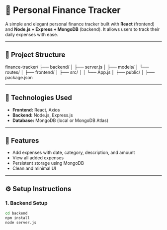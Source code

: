 # 💸 Personal Finance Tracker

A simple and elegant personal finance tracker built with **React** (frontend) and **Node.js + Express + MongoDB** (backend). It allows users to track their daily expenses with ease.

---

## 📂 Project Structure

finance-tracker/
├── backend/
│ ├── server.js
│ ├── models/
│ └── routes/
│
├── frontend/
│ ├── src/
│ │ └── App.js
│ ├── public/
│ ├── package.json


---

## 🔧 Technologies Used

- **Frontend:** React, Axios
- **Backend:** Node.js, Express.js
- **Database:** MongoDB (local or MongoDB Atlas)

---

## 🚀 Features

- Add expenses with date, category, description, and amount
- View all added expenses
- Persistent storage using MongoDB
- Clean and minimal UI

---

## ⚙️ Setup Instructions

### 1. Backend Setup

```bash
cd backend
npm install
node server.js
